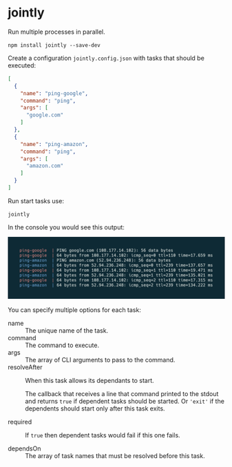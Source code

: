 # jointly

Run multiple processes in parallel.

```shell
npm install jointly --save-dev
```

Create a configuration `jointly.config.json` with tasks that should be executed:

```json
[
  {
    "name": "ping-google",
    "command": "ping",
    "args": [
      "google.com"
    ]
  },
  {
    "name": "ping-amazon",
    "command": "ping",
    "args": [
      "amazon.com"
    ]
  }
]
```

Run start tasks use:

```shell
jointly
```

In the console you would see this output:

<p align="center">
    <img src="./assets/console.png" width="670">
</p>

You can specify multiple options for each task:

<dl>
<dt>name</dt>
<dd>The unique name of the task.</dd>

<dt>command</dt>
<dd>The command to execute.</dd>

<dt>args</dt>
<dd>The array of CLI arguments to pass to the command.</dd>

<dt>resolveAfter</dt>
<dd>

When this task allows its dependants to start.

The callback that receives a line that command printed to the stdout and returns `true` if dependent tasks should
be started. Or `'exit'` if the dependents should start only after this task exits.

</dd>

<dt>required</dt>
<dd>

If `true` then dependent tasks would fail if this one fails.

</dd>

<dt>dependsOn</dt>
<dd>The array of task names that must be resolved before this task.</dd>
</dl>
